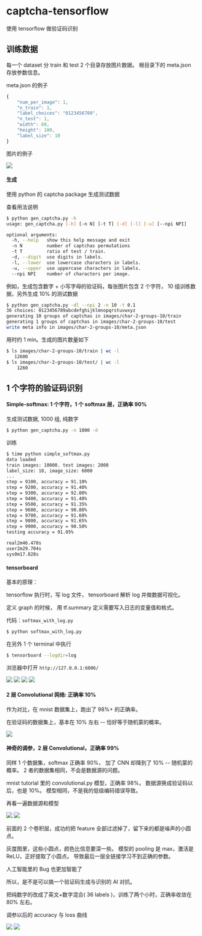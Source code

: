 # captcha-tensorflow

使用 tensorflow 做验证码识别

## 训练数据

每一个 dataset 分 train 和 test 2 个目录存放图片数据。
根目录下的 meta.json 存放参数信息。

meta.json 的例子

```javascript
{
    "num_per_image": 1,
    "n_train": 1,
    "label_choices": "0123456789",
    "n_test": 1,
    "width": 60,
    "height": 100,
    "label_size": 10
}
```

图片的例子

![](img-doc/data-set-example.png)


#### 生成

使用 python 的 captcha package 生成测试数据

查看用法说明

```bash
$ python gen_captcha.py -h
usage: gen_captcha.py [-h] [-n N] [-t T] [-d] [-l] [-u] [--npi NPI]

optional arguments:
  -h, --help   show this help message and exit
  -n N         number of captchas permutations
  -t T         ratio of test / train.
  -d, --digit  use digits in labels.
  -l, --lower  use lowercase characters in labels.
  -u, --upper  use uppercase characters in labels.
  --npi NPI    number of characters per image.
```

例如，生成包含数字 + 小写字母的验证码，每张图片包含 2 个字符，
10 组训练数据，另外生成 10% 的测试数据

```bash
$ python gen_captcha.py -dl --npi 2 -n 10 -t 0.1
36 choices: 0123456789abcdefghijklmnopqrstuvwxyz
generating 10 groups of captchas in images/char-2-groups-10/train
generating 1 groups of captchas in images/char-2-groups-10/test
write meta info in images/char-2-groups-10/meta.json
```

用时约 1 min。生成的图片数量如下

```bash
$ ls images/char-2-groups-10/train | wc -l
   12600
$ ls images/char-2-groups-10/test/ | wc -l
    1260
```


## 1 个字符的验证码识别


#### Simple-softmax: 1 个字符，1 个 softmax 层，正确率 90%

生成测试数据, 1000 组, 纯数字

```bash
$ python gen_captcha.py -n 1000 -d
```

训练

```bash
$ time python simple_softmax.py
data loaded
train images: 10000. test images: 2000
label_size: 10, image_size: 6000
...
step = 9100, accuracy = 91.10%
step = 9200, accuracy = 91.40%
step = 9300, accuracy = 92.00%
step = 9400, accuracy = 91.40%
step = 9500, accuracy = 91.35%
step = 9600, accuracy = 90.80%
step = 9700, accuracy = 91.60%
step = 9800, accuracy = 91.65%
step = 9900, accuracy = 90.50%
testing accuracy = 91.05%

real2m46.478s
user2m29.704s
sys0m17.828s
```


#### tensorboard


基本的原理：

tensorflow 执行时，写 log 文件，
tensorboard 解析 log 并做数据可视化。

定义 graph 的时候，
用 tf.summary 定义需要写入日志的变量值和格式。

代码：`softmax_with_log.py`


```bash
$ python softmax_with_log.py
```

在另外 1 个 terminal 中执行

```bash
$ tensorboard --logdir=log
```

浏览器中打开 `http://127.0.0.1:6006/`

![](img-doc/m1-softmax-accuracy.png)
![](img-doc/m1-softmax-loss.png)
![](img-doc/m1-image-preview.png)
![](img-doc/m1-histograms.png)


#### 2 层 Convolutional 网络: 正确率 10%

作为对比，在 mnist 数据集上，跑出了 98%+ 的正确率。

在验证码的数据集上，基本在 10% 左右 -- 恰好等于随机蒙的概率。

![](img-doc/m2-cnn-accuracy.png)


#### 神奇的调参，2 层 Convolutional，正确率 99%


同样 1 个数据集，softmax 正确率 90%，
加了 CNN 却降到了 10% -- 随机蒙的概率。
2 者的数据集相同，不会是数据源的问题。

mnist tutorial 里的 convolutional.py 模型，正确率 98%，
数据源换成验证码以后，也是 10%。
模型相同，不是我的低级编码错误导致。

再看一遍数据源和模型

![](img-doc/cnn-2layer-input.png)
![](img-doc/cnn-2layer-model.png)

前面的 2 个卷积层，成功的把 feature 全部过滤掉了，留下来的都是噪声的小圆点。

灰度图里，这些小圆点，颜色比信息要深一些。
模型的 pooling 是 max，激活是 ReLU，正好提取了小圆点。
导致最后一层全链接学习不到正确的参数。

人工智能里的 Bug 也更加智能了

所以，是不是可以搞一个验证码生成与识别的 AI 对抗。

把纯数字的改成了英文+数字混合( 36 labels )，训练了两个小时，正确率收敛在 80% 左右。

调参以后的 accuracy 与 loss 曲线

![](img-doc/cnn-2layer-accuracy.png)
![](img-doc/cnn-2layer-loss.png)
